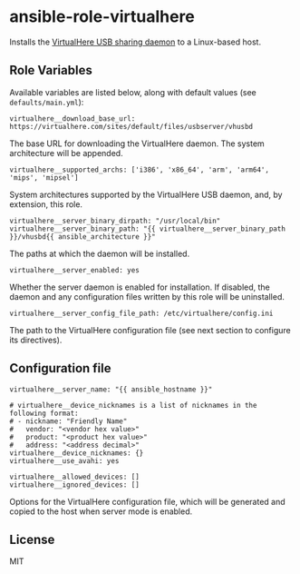 ansible-role-virtualhere
=========

Installs the [VirtualHere USB sharing daemon](https://virtualhere.com/home) to a Linux-based host.

Role Variables
--------------

Available variables are listed below, along with default values (see `defaults/main.yml`):

```
virtualhere__download_base_url: https://virtualhere.com/sites/default/files/usbserver/vhusbd
```

The base URL for downloading the VirtualHere daemon. The system architecture will be appended.

```
virtualhere__supported_archs: ['i386', 'x86_64', 'arm', 'arm64', 'mips', 'mipsel']
```

System architectures supported by the VirtualHere USB daemon, and, by extension, this role.

```
virtualhere__server_binary_dirpath: "/usr/local/bin"
virtualhere__server_binary_path: "{{ virtualhere__server_binary_path }}/vhusbd{{ ansible_architecture }}"
```

The paths at which the daemon will be installed.

```
virtualhere__server_enabled: yes
```

Whether the server daemon is enabled for installation. If disabled, the daemon and any configuration files written by this role will be uninstalled.

```
virtualhere__server_config_file_path: /etc/virtualhere/config.ini
```

The path to the VirtualHere configuration file (see next section to configure its directives).

## Configuration file

```
virtualhere__server_name: "{{ ansible_hostname }}"

# virtualhere__device_nicknames is a list of nicknames in the following format:
# - nickname: "Friendly Name"
#   vendor: "<vendor hex value>"
#   product: "<product hex value>"
#   address: "<address decimal>"
virtualhere__device_nicknames: {}
virtualhere__use_avahi: yes

virtualhere__allowed_devices: []
virtualhere__ignored_devices: []
```

Options for the VirtualHere configuration file, which will be generated and copied to the host when server mode is enabled.

License
-------

MIT
